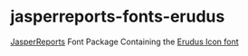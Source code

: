 # jasperreports-fonts-erudus

[JasperReports](https://community.jaspersoft.com/project/jasperreports-library) Font Package Containing the [Erudus Icon font](https://github.com/Erudus/erudus-icons)
